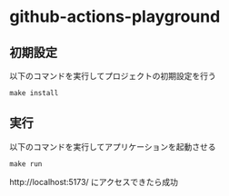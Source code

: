 # github-actions-playground

## 初期設定

以下のコマンドを実行してプロジェクトの初期設定を行う

```
make install
```

## 実行

以下のコマンドを実行してアプリケーションを起動させる

```
make run
```

http://localhost:5173/ にアクセスできたら成功
